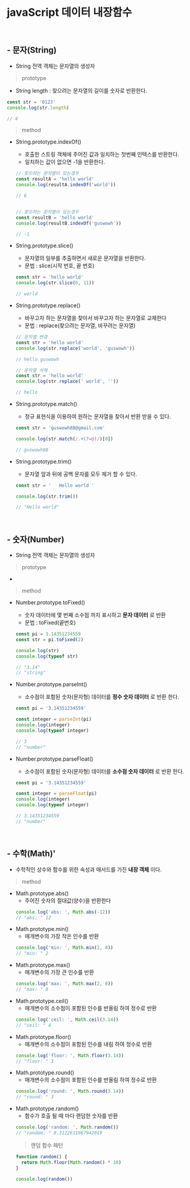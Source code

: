 # javaScript 데이터 내장함수

<br />

## - 문자(String)
- String 전역 객체는 문자열의 생성자

> prototype
  - String length : 찾으려는 문자열의 길이를 숫자로 반환한다.
  ```js
  const str = '0123'
  console.log(str.length)

  // 4
  ```

> method
  - String.prototype.indexOf()
    - 호출한 스트링 객체에 주어진 값과 일치하는 첫번째 인텍스를 반환한다.
    - 일치하는 값이 없으면 -1을 반환한다.
    ```js
    // 찾으려는 문자열이 있는경우
    const resultA = 'hello world'
    console.log(resultA.indexOf('world'))

    // 6


    // 찾으려는 문자열이 있는경우
    const resultB = 'hello world'
    console.log(resultB.indexOf('guswowh'))

    // -1
    ```
  - String.prototype.slice()
    - 문자열의 일부를 추출하면서 새로운 문자열을 반환한다.
    - 문법 : slice(시작 번호, 끝 번호)
    ```js
    const str = 'hello world'
    console.log(str.slice(6, 11))

    // world
    ```

  - String.prototype.replace()
    - 바꾸고자 하는 문자열을 찾아서 바꾸고자 하는 문자열로 교체한다
    - 문법 : replace(찾으려는 문자열, 바꾸려는 문자열)
    ```js
    // 문자열 변경
    const str = 'hello world'
    console.log(str.replace('world', 'guswowh'))

    // hello guswowh
    ```

    ```js
    // 문자열 삭제
    const str = 'hello world'
    console.log(str.replace(' world', ''))

    // hello
    ```

- String.prototype.match()
  - 정규 표현식을 이용하여 원하는 문자열을 찾아서 반환 받을 수 있다.
  ```js
  const str = 'guswowh88@gmail.com'

  console.log(str.match(/.+(?=@)/)[0])

  // guswowh88
  ```

- String.prototype.trim()
  - 문자열 앞과 뒤에 공백 문자를 모두 제거 할 수 있다.
  ```js
  const str = '   Hello world '

  console.log(str.trim())

  // "Hello world"
  ```

<br />

## - 숫자(Number)
- String 전역 객체는 문자열의 생성자

> prototype
  - 

> method
  - Number.prototype.toFixed()
    - 숫자 데이터에 몇 번째 소수점 까지 표시하고 __문자 데이터__ 로 반환
    - 문법 : toFixed(끝번호)
    ```js
    const pi = 3.14351234559
    const str = pi.toFixed(2)

    console.log(str)
    console.log(typeof str)

    // "3.14"
    // "string"
    ```

  - Number.prototype.parseInt()
    - 소수점이 포함된 숫자(문자형) 데이터를 __정수 숫자 데이터__ 로 반환 한다.
    ```js
    const pi = '3.14351234559'

    const integer = parseInt(pi)
    console.log(integer)
    console.log(typeof integer)

    // 3
    // "number"
    ```
  - Number.prototype.parseFloat()
    - 소수점이 포함된 숫자(문자형) 데이터를 __소수점 숫자 데이터__ 로 반환 한다.
    ```js
    const pi = '3.14351234559'

    const integer = parseFloat(pi)
    console.log(integer)
    console.log(typeof integer)

    // 3.14351234559
    // "number"
    ```

<br />

## - 수학(Math)'
- 수학적인 상수와 함수를 위한 속성과 매서드를 가진 __내장 객체__ 이다.

> method
  - Math.prototype.abs()
    - 주어진 숫자의 절대값(양수)을 반환한다
    ```js
    console.log('abs: ', Math.abs(-12))
    // "abs: " 12
    ```
  - Math.prototype.min()
    - 매개변수의 가장 작은 인수를 반환
    ```js
    console.log('min: ', Math.min(2, 8))
    // "min: " 2
    ```
  - Math.prototype.max()
    - 매개변수의 가장 큰 인수를 반환
    ```js
    console.log('max: ', Math.max(2, 8))
    // "max: " 8
    ```
  - Math.prototype.ceil()
    - 매개변수의 소수점이 포함된 인수를 반올림 하여 정수로 반환
    ```js
    console.log('ceil: ', Math.ceil(3.14))
    // "ceil: " 4
    ```
  - Math.prototype.floor()
    - 매개변수의 소수점이 포함된 인수를 내림 하여 정수로 반환
    ```js
    console.log('floor: ', Math.floor(3.14))
    // "floor: " 3
    ```
  - Math.prototype.round()
    - 매개변수의 소수점이 포함된 인수를 반올림 하여 정수로 반환
    ```js
    console.log('round: ', Math.round(3.14))
    // "round: " 3
    ```
  - Math.prototype.random()
    - 함수가 호출 될 때 마다 랜덤한 숫자를 반환
    ```js
    console.log('random: ', Math.random())
    // "random: " 0.3122611987942019
    ```
    > 랜덤 함수 패턴
    ```js
    function random() {
      return Math.floor(Math.random() * 10)
    }

    console.log(random())
    ```